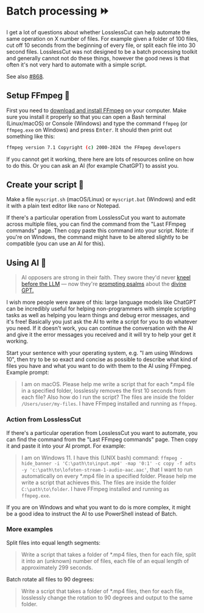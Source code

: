 # Batch processing ⏩

I get a lot of questions about whether LosslessCut can help automate the same operation on X number of files. For example given a folder of 100 files, cut off 10 seconds from the beginning of every file, or split each file into 30 second files. LosslessCut was not designed to be a batch processing toolkit and generally cannot not do these things, however the good news is that often it's not very hard to automate with a simple script.

See also [#868](https://github.com/mifi/lossless-cut/issues/868).

## Setup FFmpeg 📀

First you need to [download and install FFmpeg](https://ffmpeg.org/) on your computer. Make sure you install it properly so that you can open a Bash terminal (Linux/macOS) or Console (Windows) and type the command `ffmpeg` (or `ffmpeg.exe` on Windows) and press <kbd>Enter</kbd>. It should then print out something like this:

```bash
ffmpeg version 7.1 Copyright (c) 2000-2024 the FFmpeg developers
```

If you cannot get it working, there here are lots of resources online on how to do this. Or you can ask an AI (for example ChatGPT) to assist you.

## Create your script 📜

Make a file `myscript.sh` (macOS/Linux) or `myscript.bat` (Windows) and edit it with a plain text editor like `nano` or Notepad.

If there's a particular operation from LosslessCut you want to automate across multiple files, you can find the command from the "Last FFmpeg commands" page. Then copy paste this command into your script. Note: if you're on Windows, the command might have to be altered slightly to be compatible (you can use an AI for this).

## Using AI 🤖

> AI opposers are strong in their faith. They swore they'd never [kneel before the LLM](https://github.com/mifi/lossless-cut/discussions/1490#discussioncomment-12014019) — now they're [prompting psalms](https://github.com/mifi/lossless-cut/discussions/1490#discussioncomment-12019277) about the [divine GPT.](https://github.com/mifi/lossless-cut/discussions/1490#discussioncomment-12018982)

I wish more people were aware of this: large language models like ChatGPT can be incredibly useful for helping non-programmers with simple scripting tasks as well as helping you learn things and debug error messages, and it's free! Basically you just ask the AI to write a script for you to do whatever you need. If it doesn't work, you can continue the conversation with the AI and give it the error messages you received and it will try to help your get it working.

Start your sentence with your operating system, e.g. "I am using Windows 10", then try to be so exact and concise as possible to describe what kind of files you have and what you want to do with them to the AI using FFmpeg. Example prompt:

> I am on macOS. Please help me write a script that for each *.mp4 file in a specified folder, losslessly removes the first 10 seconds from each file? Also how do I run the script? The files are inside the folder `/Users/user/my-files`. I have FFmpeg installed and running as `ffmpeg`.

### Action from LosslessCut

If there's a particular operation from LosslessCut you want to automate, you can find the command from the "Last FFmpeg commands" page. Then copy it and paste it into your AI prompt. For example:

> I am on Windows 11. I have this (UNIX bash) command: `ffmpeg -hide_banner -i 'C:\path\to\input.mp4' -map '0:1' -c copy -f adts -y 'c:\path\to\lofoten-stream-1-audio-aac.aac'`, that I want to run automatically on every *.mp4 file in a specified folder. Please help me write a script that achieves this. The files are inside the folder `C:\path\to\folder`. I have FFmpeg installed and running as `ffmpeg.exe`.

If you are on Windows and what you want to do is more complex, it might be a good idea to instruct the AI to use PowerShell instead of Batch.

### More examples

Split files into equal length segments:

> Write a script that takes a folder of *.mp4 files, then for each file, split it into an (unknown) number of files, each file of an equal length of approximately 299 seconds.

Batch rotate all files to 90 degrees:

> Write a script that takes a folder of *.mp4 files, then for each file, losslessly change the rotation to 90 degrees and output to the same folder.
